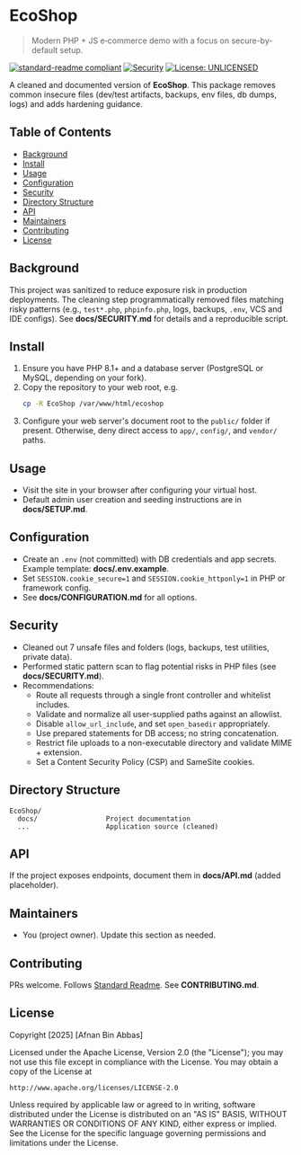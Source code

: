 # EcoShop

> Modern PHP + JS e‑commerce demo with a focus on secure-by-default setup.

[![standard-readme compliant](https://img.shields.io/badge/standard--readme-OK-brightgreen.svg)](https://github.com/RichardLitt/standard-readme)
[![Security](https://img.shields.io/badge/security-hardened-blue.svg)](#security)
[![License: UNLICENSED](https://img.shields.io/badge/license-unlicensed-lightgrey.svg)](#license)

A cleaned and documented version of **EcoShop**. This package removes common insecure files (dev/test artifacts, backups, env files, db dumps, logs) and adds hardening guidance.

## Table of Contents

- [Background](#background)
- [Install](#install)
- [Usage](#usage)
- [Configuration](#configuration)
- [Security](#security)
- [Directory Structure](#directory-structure)
- [API](#api)
- [Maintainers](#maintainers)
- [Contributing](#contributing)
- [License](#license)

## Background

This project was sanitized to reduce exposure risk in production deployments. The cleaning step programmatically removed files matching risky patterns (e.g., `test*.php`, `phpinfo.php`, logs, backups, `.env`, VCS and IDE configs). See **docs/SECURITY.md** for details and a reproducible script.

## Install

1. Ensure you have PHP 8.1+ and a database server (PostgreSQL or MySQL, depending on your fork).
2. Copy the repository to your web root, e.g.
   ```bash
   cp -R EcoShop /var/www/html/ecoshop
   ```
3. Configure your web server's document root to the `public/` folder if present. Otherwise, deny direct access to `app/`, `config/`, and `vendor/` paths.

## Usage

- Visit the site in your browser after configuring your virtual host.
- Default admin user creation and seeding instructions are in **docs/SETUP.md**.

## Configuration

- Create an `.env` (not committed) with DB credentials and app secrets. Example template: **docs/.env.example**.
- Set `SESSION.cookie_secure=1` and `SESSION.cookie_httponly=1` in PHP or framework config.
- See **docs/CONFIGURATION.md** for all options.

## Security

- Cleaned out 7 unsafe files and folders (logs, backups, test utilities, private data).
- Performed static pattern scan to flag potential risks in PHP files (see **docs/SECURITY.md**).
- Recommendations:
  - Route all requests through a single front controller and whitelist includes.
  - Validate and normalize all user-supplied paths against an allowlist.
  - Disable `allow_url_include`, and set `open_basedir` appropriately.
  - Use prepared statements for DB access; no string concatenation.
  - Restrict file uploads to a non-executable directory and validate MIME + extension.
  - Set a Content Security Policy (CSP) and SameSite cookies.

## Directory Structure

```
EcoShop/
  docs/                 Project documentation
  ...                   Application source (cleaned)
```

## API

If the project exposes endpoints, document them in **docs/API.md** (added placeholder).

## Maintainers

- You (project owner). Update this section as needed.

## Contributing

PRs welcome. Follows [Standard Readme](https://github.com/RichardLitt/standard-readme). See **CONTRIBUTING.md**.

## License

Copyright [2025] [Afnan Bin Abbas]

Licensed under the Apache License, Version 2.0 (the "License");
you may not use this file except in compliance with the License.
You may obtain a copy of the License at

    http://www.apache.org/licenses/LICENSE-2.0

Unless required by applicable law or agreed to in writing, software
distributed under the License is distributed on an "AS IS" BASIS,
WITHOUT WARRANTIES OR CONDITIONS OF ANY KIND, either express or implied.
See the License for the specific language governing permissions and
limitations under the License.